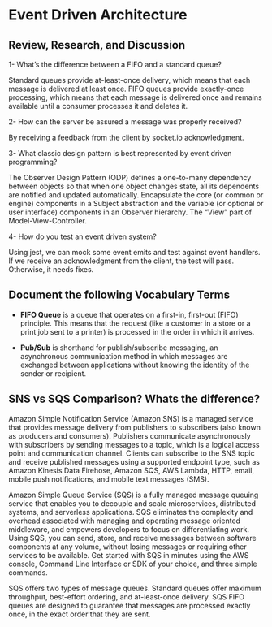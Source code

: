 # Event Driven Architecture

## Review, Research, and Discussion

1- What’s the difference between a FIFO and a standard queue?

  Standard queues provide at-least-once delivery, which means that each message is delivered at least once. FIFO queues provide exactly-once processing, which means that each message is delivered once and remains available until a consumer processes it and deletes it.

2- How can the server be assured a message was properly received?

  By receiving a feedback from the client by socket.io acknowledgment.

3- What classic design pattern is best represented by event driven programming?

  The Observer Design Pattern (ODP) defines a one-to-many dependency between objects so that when one object changes state, all its dependents are notified and updated automatically. Encapsulate the core (or common or engine) components in a Subject abstraction and the variable (or optional or user interface) components in an Observer hierarchy. The “View” part of Model-View-Controller.

4- How do you test an event driven system?

  Using jest, we can mock some event emits and test against event handlers. If we receive an acknowledgment from the client, the test will pass. Otherwise, it needs fixes.

## Document the following Vocabulary Terms

- **FIFO Queue** is a queue that operates on a first-in, first-out (FIFO) principle. This means that the request (like a customer in a store or a print job sent to a printer) is processed in the order in which it arrives.

- **Pub/Sub** is shorthand for publish/subscribe messaging, an asynchronous communication method in which messages are exchanged between applications without knowing the identity of the sender or recipient.

## SNS vs SQS Comparison? Whats the difference?

  Amazon Simple Notification Service (Amazon SNS) is a managed service that provides message delivery from publishers to subscribers (also known as producers and consumers). Publishers communicate asynchronously with subscribers by sending messages to a topic, which is a logical access point and communication channel. Clients can subscribe to the SNS topic and receive published messages using a supported endpoint type, such as Amazon Kinesis Data Firehose, Amazon SQS, AWS Lambda, HTTP, email, mobile push notifications, and mobile text messages (SMS).

  Amazon Simple Queue Service (SQS) is a fully managed message queuing service that enables you to decouple and scale microservices, distributed systems, and serverless applications. SQS eliminates the complexity and overhead associated with managing and operating message oriented middleware, and empowers developers to focus on differentiating work. Using SQS, you can send, store, and receive messages between software components at any volume, without losing messages or requiring other services to be available. Get started with SQS in minutes using the AWS console, Command Line Interface or SDK of your choice, and three simple commands.

  SQS offers two types of message queues. Standard queues offer maximum throughput, best-effort ordering, and at-least-once delivery. SQS FIFO queues are designed to guarantee that messages are processed exactly once, in the exact order that they are sent.
